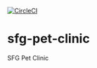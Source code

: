 [![CircleCI](https://circleci.com/gh/ebolart/sfg-pet-clinic.svg?style=svg)](https://circleci.com/gh/ebolart/sfg-pet-clinic)

# sfg-pet-clinic
SFG Pet Clinic
